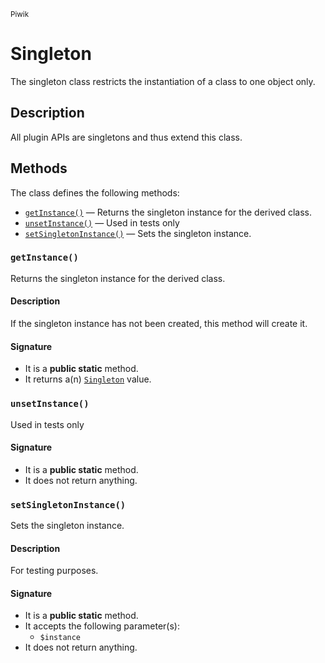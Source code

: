 <small>Piwik</small>

Singleton
=========

The singleton class restricts the instantiation of a class to one object only.

Description
-----------

All plugin APIs are singletons and thus extend this class.


Methods
-------

The class defines the following methods:

- [`getInstance()`](#getInstance) &mdash; Returns the singleton instance for the derived class.
- [`unsetInstance()`](#unsetInstance) &mdash; Used in tests only
- [`setSingletonInstance()`](#setSingletonInstance) &mdash; Sets the singleton instance.

### `getInstance()` <a name="getInstance"></a>

Returns the singleton instance for the derived class.

#### Description

If the singleton instance
has not been created, this method will create it.

#### Signature

- It is a **public static** method.
- It returns a(n) [`Singleton`](../Piwik/Singleton.md) value.

### `unsetInstance()` <a name="unsetInstance"></a>

Used in tests only

#### Signature

- It is a **public static** method.
- It does not return anything.

### `setSingletonInstance()` <a name="setSingletonInstance"></a>

Sets the singleton instance.

#### Description

For testing purposes.

#### Signature

- It is a **public static** method.
- It accepts the following parameter(s):
    - `$instance`
- It does not return anything.

